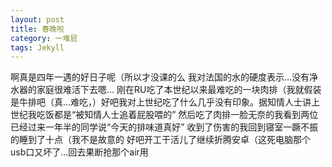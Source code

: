 ```yaml
---
layout: post
title: 春晚啦
category: 一堆屁
tags: Jekyll
---
```


啊真是四年一遇的好日子呢（所以才没课的么 
我对法国的水的硬度表示...没有净水器的家庭很难活下去嗯...
刚在RU吃了本世纪以来最难吃的一块肉排（我就假装是牛排吧（真...难吃，）好吧我对上世纪吃了什么几乎没有印象。据知情人士讲上世纪我吃饭都是“被知情人士追着屁股喂的”
然后吃了肉排一脸无奈的我看到两位已经过来一年半的同学说“今天的排味道真好”
收到了伤害的我回到寝室一蹶不振的睡到了十点（我不是故意的
好吧开工干活儿了继续折腾安卓（这死电脑那个usb口又坏了...回去果断抢那个air用

